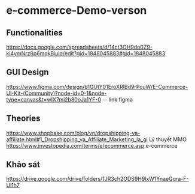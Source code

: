 # e-commerce-Demo-verson

## Functionalities
https://docs.google.com/spreadsheets/d/14ct3OH9do0Z9-ki4ymNrz8p6mqkBiulq/edit?gid=1848045883#gid=1848045883
## GUI Design
https://www.figma.com/design/b1GUtY01EroXRlBd9rPcuW/E-Commerce-UI-Kit-(Community)?node-id=0-1&node-type=canvas&t=wIX7mi2b80oJa1YF-0 -- link figma

## Theories
https://www.shopbase.com/blog/vn/dropshipping-va-affiliate.html#1_Dropshipping_va_Affiliate_Marketing_la_gi Lý thuyết MMO
https://www.investopedia.com/terms/e/ecommerce.asp e-commerce

## Khảo sát
https://drive.google.com/drive/folders/1JR3ch2ODS9H9lxW1YnaeGqra-F-Ul1h7
